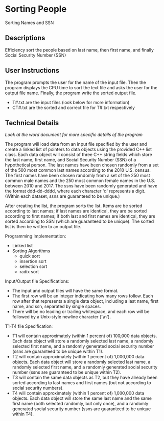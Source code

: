# Sorting People
Sorting Names and SSN

Descriptions
-
Efficiency sort the people based on last name, then first name, and finally Social Security Number (SSN)


User Instructions
-
The program prompts the user for the name of the input file.  Then the program displays the CPU time to sort the text file and asks the user for the output file name.  Finally, the program write the sorted output file.
- T#.txt are the input files (look below for more information)
- CT#.txt are the sorted and correct file for T#.txt respectively

Technical Details
-
*Look at the word document for more specific details of the program*

The program will load data from an input file specified by the user and create a linked list of pointers to data objects using the provided C++ list class. Each data object will consist of three C++ string fields which store the last name, first name, and Social Security Number (SSN) of a hypothetical person. The last names have been chosen randomly from a set of the 500 most common last names according to the 2010 U.S. census. The first names have been chosen randomly from a set of the 250 most common male names and the 250 most common female names in the U.S. between 2010 and 2017.  The ssns have been randomly generated and have the format ddd-dd-dddd, where each character 'd' represents a digit. (Within each dataset, ssns are guaranteed to be unique.)

After creating the list, the program sorts the list. Items are be sorted according to last names; if last names are identical, they are be sorted according to first names; if both last and first names are identical, they are sorted according to SSN (which are guaranteed to be unique). The sorted list is then be written to an output file. 

Programming Implementation:
- Linked list
- Sorting Algorithms
  - quick sort
  - insertion sort
  - selection sort
  - radix sort

Input/Output file Specifications:
- The input and output files will have the same format.
- The first row will be an integer indicating how many rows follow. Each row after that represents a single data object, including a last name, first name, and ssn, separated by single spaces. 
- There will be no leading or trailing whitespace, and each row will be followed by a Unix-style newline character ('\n').


T1-T4 file Specification:
- T1 will contain approximately (within 1 percent of) 100,000 data objects. Each data object will store a randomly selected last name, a randomly selected first name, and a randomly generated social security number (ssns are guaranteed to be unique within T1).
- T2 will contain approximately (within 1 percent of) 1,000,000 data objects. Each data object will store a randomly selected last name, a randomly selected first name, and a randomly generated social security number (ssns are guaranteed to be unique within T2).
- T3 will contain the same data objects as T2, but they have already been sorted according to last names and first names (but not according to social security numbers).
- T4 will contain approximately (within 1 percent of) 1,000,000 data objects. Each data object will store the same last name and the same first name (both selected randomly, but only once), and a randomly generated social security number (ssns are guaranteed to be unique within T4).


